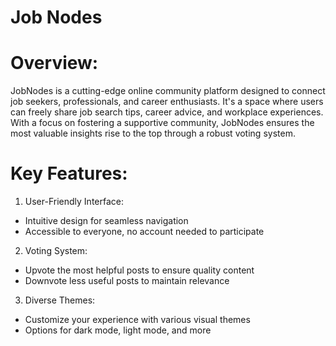 # Job Nodes

# Overview:
JobNodes is a cutting-edge online community platform designed to connect job seekers, professionals, and career enthusiasts. It's a space where users can freely share job search tips, career advice, and workplace experiences. With a focus on fostering a supportive community, JobNodes ensures the most valuable insights rise to the top through a robust voting system.

# Key Features:

1. User-Friendly Interface:

- Intuitive design for seamless navigation
- Accessible to everyone, no account needed to participate

2. Voting System:

- Upvote the most helpful posts to ensure quality content
- Downvote less useful posts to maintain relevance

3. Diverse Themes:

- Customize your experience with various visual themes
- Options for dark mode, light mode, and more
